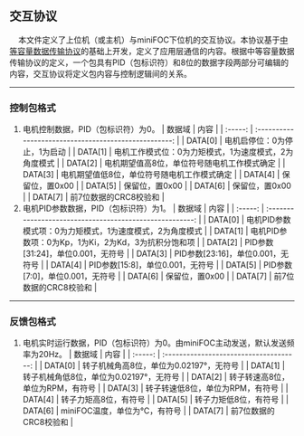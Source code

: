 ## 交互协议
&nbsp;&nbsp;&nbsp;&nbsp;本文件定义了上位机（或主机）与miniFOC下位机的交互协议。本协议基于[中等容量数据传输协议](https://github.com/ZhuYanzhen1/CDTP/blob/master/mdtp/README.md)的基础上开发，定义了应用层通信的内容。根据中等容量数据传输协议的定义，一个包具有PID（包标识符）和8位的数据字段两部分可编辑的内容，交互协议将定义包内容与控制逻辑间的关系。

***

### 控制包格式

1. 电机控制数据，PID（包标识符）为0。
   | 数据域  |                         内容                          |
   | :-----: | :---------------------------------------------------: |
   | DATA[0] |             电机启停位：0为停止，1为启动              |
   | DATA[1] | 电机工作模式位：0为力矩模式，1为速度模式，2为角度模式 |
   | DATA[2] |      电机期望值高8位，单位符号随电机工作模式确定      |
   | DATA[3] |      电机期望值低8位，单位符号随电机工作模式确定      |
   | DATA[4] |                    保留位，置0x00                     |
   | DATA[5] |                    保留位，置0x00                     |
   | DATA[6] |                    保留位，置0x00                     |
   | DATA[7] |                 前7位数据的CRC8校验和                 |
2. 电机PID参数数据，PID（包标识符）为1。
   | 数据域  |                           内容                           |
   | :-----: | :------------------------------------------------------: |
   | DATA[0] | 电机PID参数模式项：0为力矩模式，1为速度模式，2为角度模式 |
   | DATA[1] |   电机PID参数项：0为Kp，1为Ki，2为Kd，3为抗积分饱和项    |
   | DATA[2] |            PID参数[31:24]，单位0.001，无符号             |
   | DATA[3] |            PID参数[23:16]，单位0.001，无符号             |
   | DATA[4] |             PID参数[15:8]，单位0.001，无符号             |
   | DATA[5] |             PID参数[7:0]，单位0.001，无符号              |
   | DATA[6] |                      保留位，置0x00                      |
   | DATA[7] |                  前7位数据的CRC8校验和                   |

***

### 反馈包格式

1. 电机实时运行数据，PID（包标识符）为0。由miniFOC主动发送，默认发送频率为20Hz。
   | 数据域  |                  内容                   |
   | :-----: | :-------------------------------------: |
   | DATA[0] | 转子机械角高8位，单位为0.02197°，无符号 |
   | DATA[1] | 转子机械角低8位，单位为0.02197°，无符号 |
   | DATA[2] |    转子转速高8位，单位为RPM，有符号     |
   | DATA[3] |    转子转速低8位，单位为RPM，有符号     |
   | DATA[4] |          转子力矩高8位，有符号          |
   | DATA[5] |          转子力矩低8位，有符号          |
   | DATA[6] |      miniFOC温度，单位为℃，有符号       |
   | DATA[7] |          前7位数据的CRC8校验和          |

